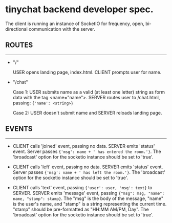 # tinychat backend developer spec.


The client is running an instance of SocketIO for frequency, open, bi-directional communication with the server. 


## ROUTES
------

- "/"

    USER opens landing page, index.html. CLIENT prompts user for name. 


- "/chat"

    Case 1: USER submits name as a valid (at least one letter) string as form data with the tag <name="name">. SERVER routes user to /chat.html, passing: `{'name': <string>}`

    Case 2: USER doesn't submit name and SERVER reloads landing page.


## EVENTS
------

- CLIENT calls 'joined' event, passing no data. SERVER emits 'status' event. Server passes `{'msg': name + ' has entered the room.'}`. The 'broadcast' option for the socketio instance should be set to 'true'. 


- CLIENT calls 'left' event, passing no data. SERVER emits 'status' event. Server passes `{'msg': name + ' has left the room.'}`. The 'broadcast' option for the socketio instance should be set to 'true'. 


- CLIENT calls 'text' event, passing `{'user': user, 'msg': text}` to SERVER. SERVER emits 'message' event, passing `{"msg": msg, "name": name, "stamp": stamp}`. The "msg" is the body of the message, "name" is the user's name, and "stamp" is a string representing the current time. "stamp" should be pre-formatted as "HH:MM AM/PM, Day". The 'broadcast' option for the socketio instance should be set to 'true'. 
